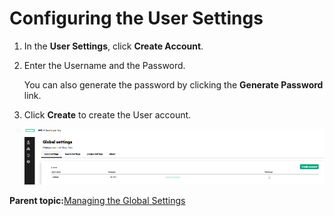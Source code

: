 # <a name="GUID-09412B21-518E-4278-8906-DAEE83474F58"/> Configuring the User Settings

1.  In the **User Settings**, click **Create Account**.

2.  Enter the Username and the Password.

    You can also generate the password by clicking the **Generate Password** link.

3.  Click **Create** to create the User account.

    ![User Settings](GUID-C61F746E-1DFC-4A68-8F10-5C6C689EC6E8-high.png)


**Parent topic:**[Managing the Global Settings](GUID-15129C81-8774-4B60-85F8-EC618677D51C.md)

